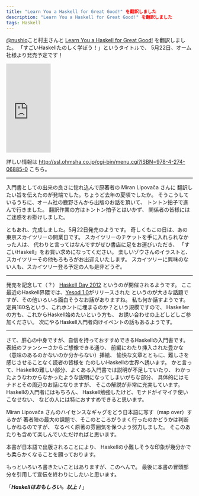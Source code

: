 ```yaml
---
title: "Learn You a Haskell for Great Good!" を翻訳しました
description: "Learn You a Haskell for Great Good!" を翻訳しました
tags: Haskell
---
```


[@nushio](https://twitter.com/#!/nushio)こと村主さんと
[Learn You a Haskell for Great Good!](http://www.learnyouahaskell.com/)
を翻訳しました。
「すごいHaskellたのしく学ぼう！」というタイトルで、
5月22日、オーム社様より発売予定です！

<iframe src="http://rcm-jp.amazon.co.jp/e/cm?lt1=_blank&bc1=000000&IS2=1&bg1=FFFFFF&fc1=000000&lc1=0000FF&t=peropero0b-22&o=9&p=8&l=as4&m=amazon&f=ifr&ref=ss_til&asins=4274068854" style="width:120px;height:240px;" scrolling="no" marginwidth="0" marginheight="0" frameborder="0"></iframe>

詳しい情報は <http://ssl.ohmsha.co.jp/cgi-bin/menu.cgi?ISBN=978-4-274-06885-0> こちら。

---

入門書としての出来の良さに惚れ込んで原著者の Miran Lipovača さんに
翻訳したい旨を伝えたのが発端でした。ちょうど去年の夏頃でしたか。
そうこうしているうちに、オーム社の鹿野さんから出版のお話を頂いて、
トントン拍子で進んで行きました。
翻訳作業の方はトントン拍子とはいかず、
関係者の皆様にはご迷惑をお掛けしました。

ともあれ、完成しました。5月22日発売のようです。
奇しくもこの日は、あの東京スカイツリーの開業日です。
スカイツリーのチケットを手に入れられなかった人は、
代わりと言ってはなんですがぜひ書店に足をお運びいただき、
「すごいHaskell」をお買い求めになってください。
楽しいゾウさんのイラストと、スカイツリーその他もろもろがお出迎えいたします。
スカイツリーに興味のない人も、スカイツリー登る予定の人も是非どうぞ。

---

発売を記念して（？）
[Haskell Day 2012](http://partake.in/events/ab7f77b4-7541-47a4-867d-21a096ca883c)
というのが開催されるようです。
ここ最近のHaskell界隈では、[Yesod 1.0](http://www.yesodweb.com/)がリリースされた
というのが大きな話題ですが、その他いろいろ面白そうなお話がありますね。
私も何か話すようです。
定員180名という、これホントに埋まるのか？という規模ですので、
Haskellerの方も、これからHaskell始めたいという方も、
お誘い合わせの上どしどしご参加ください。
次にやるHaskell入門者向けイベントの話もあるようです。

---

さて、肝心の中身ですが、自信を持っておすすめできるHaskellの入門書です。
表紙のファンシーさからご想像できる通り、
前編にわたり挿入された豊かな（意味のあるのかないのか分からない）挿絵、
愉快な文章とともに、難しさを感じさせることなく読者の皆様を
たのしいHaskellの世界へ誘います。
かと言って、Haskellの難しい部分、よくある入門書では説明が不足していたり、
わかったようなわからなかったような説明になってしまいがちな部分、
具体的にはモナドとその周辺のお話になりますが、
そこの解説が非常に充実しています。
Haskellの入門者にはもちろん、
Haskell勉強したけど、モナドがイマイチ使いこなせない、
などの人には特におすすめできると思います。

Miran Lipovača さんのハイセンスなギャグをどう日本語に写す（map over）するかが
著者陣の最大の課題で、そこのところがうまく行ったのかどうかは判断しかねるのですが、
なるべく原著の雰囲気を保つよう努力しました。
そこのあたりも含めて楽しんでいただければと思います。

本書が日本語で出版されることにより、
Haskellの小難しそうな印象が幾分かでも柔らかくなることを願っております。

もっといろいろ書きたいことはありますが、このへんで。
最後に本書の冒頭部分を引用して宣伝を終わりにしたいと思います。

「***Haskellはおもしろい。以上！***」
